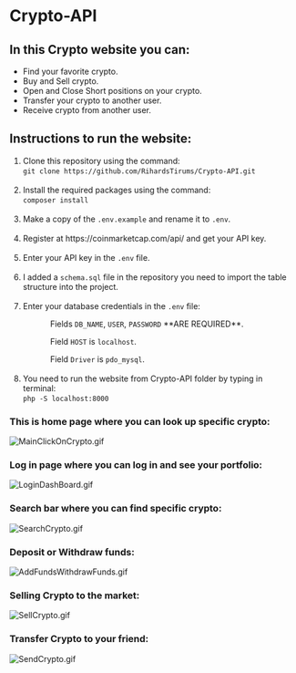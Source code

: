 # Crypto-API

## In this Crypto website you can:

* Find your favorite crypto.
* Buy and Sell crypto.
* Open and Close Short positions on your crypto.
* Transfer your crypto to another user.
* Receive crypto from another user.
## Instructions to run the website:
<ol>
<li>Clone this repository using the command:<br><code>git clone https://github.com/RihardsTirums/Crypto-API.git</code></li><br>
<li>Install the required packages using the command:<br><code>composer install</code></li><br>
<li>Make a copy of the <code>.env.example</code> and rename it to <code>.env</code>.</li><br>
<li>Register at https://coinmarketcap.com/api/ and get your API key. </li><br>
<li>Enter your API key in the <code>.env</code> file.</li><br>
<li>I added a <code>schema.sql</code> file in the repository you need to import the table structure into the project.</li><br>
<li>Enter your database credentials in the <code>.env</code> file: </li>
    <ol>
        <ul>Fields <code>DB_NAME</code>, <code>USER</code>, <code>PASSWORD</code> **ARE REQUIRED**.</ul>
        <ul>Field <code>HOST</code> is <code>localhost</code>.</ul>
        <ul>Field <code>Driver</code> is <code>pdo_mysql</code>.</ul><br>
    </ol>
<li>You need to run the website from Crypto-API folder by typing in terminal:<br><code>php -S localhost:8000</code></li>
</ol>

### This is home page where you can look up specific crypto:
![MainClickOnCrypto.gif](..%2F..%2FVideos%2FMainClickOnCrypto.gif)

### Log in page where you can log in and see your portfolio:
![LoginDashBoard.gif](..%2F..%2FVideos%2FLoginDashBoard.gif)

### Search bar where you can find specific crypto:
![SearchCrypto.gif](..%2F..%2FVideos%2FSearchCrypto.gif)

### Deposit or Withdraw funds:
![AddFundsWithdrawFunds.gif](..%2F..%2FVideos%2FAddFundsWithdrawFunds.gif)

### Selling Crypto to the market:
![SellCrypto.gif](..%2F..%2FVideos%2FSellCrypto.gif)

### Transfer Crypto to your friend:
![SendCrypto.gif](..%2F..%2FVideos%2FSendCrypto.gif)